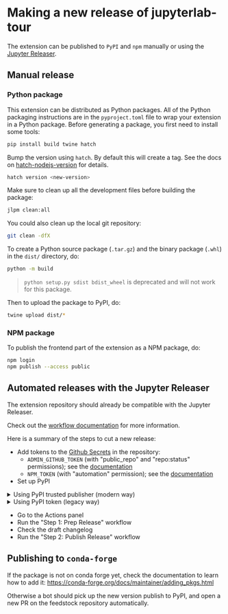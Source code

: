 # Making a new release of jupyterlab-tour

The extension can be published to `PyPI` and `npm` manually or using the
[Jupyter Releaser](https://github.com/jupyter-server/jupyter_releaser).

## Manual release

### Python package

This extension can be distributed as Python packages. All of the Python packaging
instructions are in the `pyproject.toml` file to wrap your extension in a Python
package. Before generating a package, you first need to install some tools:

```bash
pip install build twine hatch
```

Bump the version using `hatch`. By default this will create a tag. See the docs on
[hatch-nodejs-version](https://github.com/agoose77/hatch-nodejs-version#semver) for
details.

```bash
hatch version <new-version>
```

Make sure to clean up all the development files before building the package:

```bash
jlpm clean:all
```

You could also clean up the local git repository:

```bash
git clean -dfX
```

To create a Python source package (`.tar.gz`) and the binary package (`.whl`) in the
`dist/` directory, do:

```bash
python -m build
```

> `python setup.py sdist bdist_wheel` is deprecated and will not work for this package.

Then to upload the package to PyPI, do:

```bash
twine upload dist/*
```

### NPM package

To publish the frontend part of the extension as a NPM package, do:

```bash
npm login
npm publish --access public
```

## Automated releases with the Jupyter Releaser

The extension repository should already be compatible with the Jupyter Releaser.

Check out the
[workflow documentation](https://jupyter-releaser.readthedocs.io/en/latest/get_started/making_release_from_repo.html)
for more information.

Here is a summary of the steps to cut a new release:

- Add tokens to the
  [Github Secrets](https://docs.github.com/en/actions/security-guides/encrypted-secrets)
  in the repository:
  - `ADMIN_GITHUB_TOKEN` (with "public_repo" and "repo:status" permissions); see the
    [documentation](https://docs.github.com/en/authentication/keeping-your-account-and-data-secure/creating-a-personal-access-token)
  - `NPM_TOKEN` (with "automation" permission); see the
    [documentation](https://docs.npmjs.com/creating-and-viewing-access-tokens)
- Set up PyPI

<details><summary>Using PyPI trusted publisher (modern way)</summary>

- Set up your PyPI project by
  [adding a trusted publisher](https://docs.pypi.org/trusted-publishers/adding-a-publisher/)
  - The _workflow name_ is `publish-release.yml` and the _environment_ should be left
    blank.
- Ensure the publish release job as `permissions`: `id-token : write` (see the
  [documentation](https://docs.pypi.org/trusted-publishers/using-a-publisher/))

</details>

<details><summary>Using PyPI token (legacy way)</summary>

- If the repo generates PyPI release(s), create a scoped PyPI
  [token](https://packaging.python.org/guides/publishing-package-distribution-releases-using-github-actions-ci-cd-workflows/#saving-credentials-on-github).
  We recommend using a scoped token for security reasons.

- You can store the token as `PYPI_TOKEN` in your fork's `Secrets`.

  - Advanced usage: if you are releasing multiple repos, you can create a secret named
    `PYPI_TOKEN_MAP` instead of `PYPI_TOKEN` that is formatted as follows:

    ```text
    owner1/repo1,token1
    owner2/repo2,token2
    ```

    If you have multiple Python packages in the same repository, you can point to them
    as follows:

    ```text
    owner1/repo1/path/to/package1,token1
    owner1/repo1/path/to/package2,token2
    ```

</details>

- Go to the Actions panel
- Run the "Step 1: Prep Release" workflow
- Check the draft changelog
- Run the "Step 2: Publish Release" workflow

## Publishing to `conda-forge`

If the package is not on conda forge yet, check the documentation to learn how to add
it: https://conda-forge.org/docs/maintainer/adding_pkgs.html

Otherwise a bot should pick up the new version publish to PyPI, and open a new PR on the
feedstock repository automatically.
